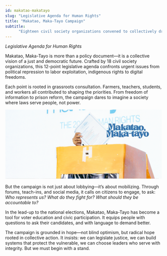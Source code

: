 ```yaml
---
id: makatao-makatayo
slug: "Legislative Agenda for Human Rights"
title: "Makatao, Maka-Tayo Campaign"
subtitle:
      "Eighteen civil society organizations convened to collectively draft a 12-point human rights legislative agenda, which will serve as a basis for candidates to uphold the rights of the Filipino people."   
---
```

*Legislative Agenda for Human Rights*  

Makatao, Maka-Tayo is more than a policy document—it is a collective vision of a just and democratic future. Crafted by 18 civil society organizations, this 12-point legislative agenda confronts urgent issues from political repression to labor exploitation, indigenous rights to digital freedoms.  

Each point is rooted in grassroots consultation. Farmers, teachers, students, and workers all contributed to shaping the priorities. From freedom of information to prison reform, the campaign dares to imagine a society where laws serve people, not power.  

![Image](makatao-makatayo.png)  
  
But the campaign is not just about lobbying—it’s about mobilizing. Through forums, teach-ins, and social media, it calls on citizens to engage, to ask: *Who represents us? What do they fight for? What should they be accountable to?*  

In the lead-up to the national elections, Makatao, Maka-Tayo has become a tool for voter education and civic participation. It equips people with questions to ask their candidates, and with language to demand better.  

The campaign is grounded in hope—not blind optimism, but radical hope rooted in collective action. It insists: we can legislate justice, we can build systems that protect the vulnerable, we can choose leaders who serve with integrity. But we must begin with a stand.  


